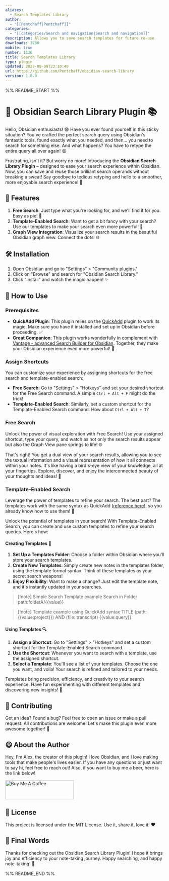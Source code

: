 ```yaml
---
aliases:
  - Search Templates Library
author:
  - "[[Pentchaff|Pentchaff]]"
categories:
  - "[[categories/Search and navigation|Search and navigation]]"
description: Allows you to save search templates for future re-use
downloads: 3280
mobile: true
number: 1136
title: Search Templates Library
type: plugin
updated: 2023-08-09T23:10:40
url: https://github.com/Pentchaff/obsidian-search-library
version: 1.0.0
---
```


%% README_START %%

# 🚀 Obsidian Search Library Plugin 📚

Hello, Obsidian enthusiasts! 😄 Have you ever found yourself in this sticky situation? You've crafted the perfect search query using Obsidian's fantastic tools, found exactly what you needed, and then... you need to search for something else. And what happens? You have to retype the entire query all over again! 😫

Frustrating, isn't it? But worry no more! Introducing the **Obsidian Search Library Plugin** – designed to ease your search experience within Obsidian. Now, you can save and reuse those brilliant search operands without breaking a sweat! Say goodbye to tedious retyping and hello to a smoother, more enjoyable search experience! 🎉

## 🌟 Features

1. **Free Search**: Just type what you're looking for, and we'll find it for you. Easy as pie! 🥧
2. **Template-Enabled Search**: Want to get a bit fancy with your search? Use our templates to make your search even more powerful! 🎩
3. **Graph View Integration**: Visualize your search results in the beautiful Obsidian graph view. Connect the dots! 🌐

## 🛠️ Installation

1. Open Obsidian and go to "Settings" > "Community plugins."
2. Click on "Browse" and search for "Obsidian Search Library."
3. Click "Install" and watch the magic happen! ✨

## 📝 How to Use

### Prerequisites

- **QuickAdd Plugin**: This plugin relies on the [QuickAdd](https://github.com/chhoumann/quickadd) plugin to work its magic. Make sure you have it installed and set up in Obsidian before proceeding. ✅
- **Great Companion**: This plugin works wonderfully in complement with [Vantage - advanced Search Builder for Obsidian](https://github.com/ryanjamurphy/vantage-obsidian). Together, they make your Obsidian experience even more powerful! 🚀

### Assign Shortcuts

You can customize your experience by assigning shortcuts for the free search and template-enabled search:

- **Free Search**: Go to "Settings" > "Hotkeys" and set your desired shortcut for the Free Search command. A simple `Ctrl + Alt + F` might do the trick!
- **Template-Enabled Search**: Similarly, set a custom shortcut for the Template-Enabled Search command. How about `Ctrl + Alt + T`?

### Free Search

Unlock the power of visual exploration with Free Search! Use your assigned shortcut, type your query, and watch as not only the search results appear but also the Graph View pane springs to life! 🌐

That's right! You get a dual view of your search results, allowing you to see the textual information and a visual representation of how it all connects within your notes. It's like having a bird's-eye view of your knowledge, all at your fingertips. Explore, discover, and enjoy the interconnected beauty of your thoughts and ideas! 🎨

### Template-Enabled Search

Leverage the power of templates to refine your search. The best part? The templates work with the same syntax as QuickAdd ([reference here](https://quickadd.obsidian.guide/docs/FormatSyntax)), so you already know how to use them! 🎩

Unlock the potential of templates in your search! With Template-Enabled Search, you can create and use custom templates to refine your search queries. Here's how:

#### Creating Templates 📝

1. **Set Up a Templates Folder**: Choose a folder within Obsidian where you'll store your search templates.
2. **Create New Templates**: Simply create new notes in the templates folder, using the template format syntax. Think of these templates as your secret search weapons!
4. **Enjoy Flexibility**: Want to make a change? Just edit the template note, and it's instantly updated in your searches.

>[!note] Simple Search Template example
>Search in Folder
>path:folderA/{{value}}

>[!note] Template example using QuickAdd syntax
>TITLE
> (path:{{value:project}})  AND (file: transcript) {{value:query}}

#### Using Templates 🔍

1. **Assign a Shortcut**: Go to "Settings" > "Hotkeys" and set a custom shortcut for the Template-Enabled Search command.
2. **Use the Shortcut**: Whenever you want to search with a template, use the assigned shortcut.
3. **Select a Template**: You'll see a list of your templates. Choose the one you want, and voila! Your search is refined and tailored to your needs.

Templates bring precision, efficiency, and creativity to your search experience. Have fun experimenting with different templates and discovering new insights! 🧩
## 🙏 Contributing

Got an idea? Found a bug? Feel free to open an issue or make a pull request. All contributions are welcome! Let's make this plugin even more awesome together! 🤝

## 😃 About the Author

Hey, I'm Alex, the creator of this plugin! I love Obsidian, and I love making tools that make people's lives easier. If you have any questions or just want to say hi, feel free to reach out!
Also, if you want to buy me a beer, here is the link below!

<a href="https://www.buymeacoffee.com/alexisguirr" target="_blank"><img src="https://cdn.buymeacoffee.com/buttons/v2/default-yellow.png" alt="Buy Me A Coffee" style="height: 60px !important;width: 217px !important;" ></a>

## 📜 License

This project is licensed under the MIT License. Use it, share it, love it! ❤️

## 🎉 Final Words

Thanks for checking out the Obsidian Search Library Plugin! I hope it brings joy and efficiency to your note-taking journey. Happy searching, and happy note-taking! 🎈


%% README_END %%